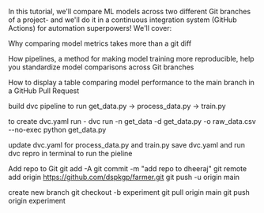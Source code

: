 In this tutorial, we'll compare ML models across two different Git branches of a project- and we'll do it in a continuous integration system (GitHub Actions) for automation superpowers! We'll cover:

Why comparing model metrics takes more than a git diff

How pipelines, a method for making model training more reproducible, help you standardize model comparisons across Git branches

How to display a table comparing model performance to the main branch in a GitHub Pull Request

build dvc pipeline to run get_data.py -> process_data.py -> train.py

to create dvc.yaml run -
dvc run -n get_data -d get_data.py -o raw_data.csv --no-exec python get_data.py

update dvc.yaml for process_data.py and train.py
save dvc.yaml and run dvc repro in terminal to run the pieline

Add repo to Git
git add -A
git commit -m "add repo to dheeraj"
git remote add origin https://github.com/dspkgp/farmer.git
git push -u origin main

create new branch
git checkout -b experiment
git pull origin main
git push origin experiment


